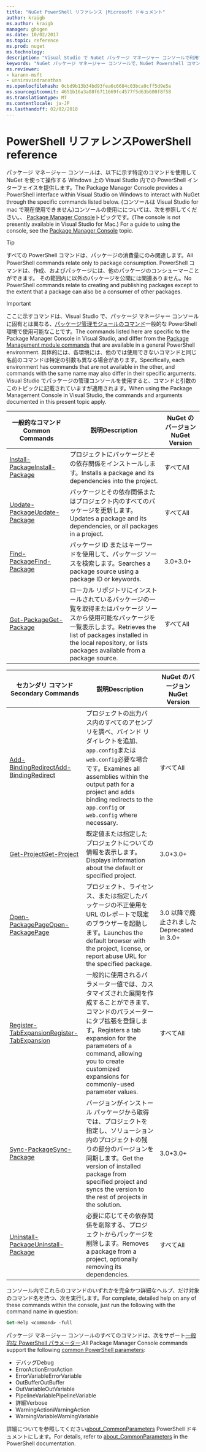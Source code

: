 ```yaml
---
title: "NuGet PowerShell リファレンス |Microsoft ドキュメント"
author: kraigb
ms.author: kraigb
manager: ghogen
ms.date: 10/02/2017
ms.topic: reference
ms.prod: nuget
ms.technology: 
description: "Visual Studio で NuGet パッケージ マネージャー コンソールで利用できる PowerShell コマンドの完全な参照です。"
keywords: "NuGet パッケージ マネージャー コンソールで、NuGet Powershell コマンドでは、NuGet Powershell リファレンス"
ms.reviewer:
- karann-msft
- unniravindranathan
ms.openlocfilehash: 0cbd9b13b34bd93fea6c6684c03bca9cff5d9e5e
ms.sourcegitcommit: 4651b16a3a08f6711669fc4577f5d63b600f8f58
ms.translationtype: MT
ms.contentlocale: ja-JP
ms.lasthandoff: 02/02/2018
---
```

# <a name="powershell-reference"></a><span data-ttu-id="5a8bf-104">PowerShell リファレンス</span><span class="sxs-lookup"><span data-stu-id="5a8bf-104">PowerShell reference</span></span>

<span data-ttu-id="5a8bf-105">パッケージ マネージャー コンソールは、以下に示す特定のコマンドを使用して NuGet を使って操作する Windows 上の Visual Studio 内での PowerShell インターフェイスを提供します。</span><span class="sxs-lookup"><span data-stu-id="5a8bf-105">The Package Manager Console provides a PowerShell interface within Visual Studio on Windows to interact with NuGet through the specific commands listed below.</span></span> <span data-ttu-id="5a8bf-106">(コンソールは Visual Studio for mac で現在使用できません)コンソールの使用にについては、次を参照してください。、 [Package Manager Console](../tools/package-manager-console.md)トピックです。</span><span class="sxs-lookup"><span data-stu-id="5a8bf-106">(The console is not presently available in Visual Studio for Mac.) For a guide to using the console, see the [Package Manager Console](../tools/package-manager-console.md) topic.</span></span>

> [!Tip]
> <span data-ttu-id="5a8bf-107">すべての PowerShell コマンドは、パッケージの消費量にのみ関連します。</span><span class="sxs-lookup"><span data-stu-id="5a8bf-107">All PowerShell commands relate only to package consumption.</span></span> <span data-ttu-id="5a8bf-108">PowerShell コマンドは、作成、およびパッケージには、他のパッケージのコンシューマーことができます。 その範囲内に以外のパッケージを公開には関連ありません。</span><span class="sxs-lookup"><span data-stu-id="5a8bf-108">No PowerShell commands relate to creating and publishing packages except to the extent that a package can also be a consumer of other packages.</span></span>

> [!Important]
> <span data-ttu-id="5a8bf-109">ここに示すコマンドは、Visual Studio で、パッケージ マネージャー コンソールに固有とは異なる、[パッケージ管理モジュールのコマンド](/powershell/module/packagemanagement/?view=powershell-6)一般的な PowerShell 環境で使用可能なことです。</span><span class="sxs-lookup"><span data-stu-id="5a8bf-109">The commands listed here are specific to the Package Manager Console in Visual Studio, and differ from the [Package Management module commands](/powershell/module/packagemanagement/?view=powershell-6) that are available in a general PowerShell environment.</span></span> <span data-ttu-id="5a8bf-110">具体的には、各環境には、他のでは使用できないコマンドと同じ名前のコマンドは特定の引数も異なる場合があります。</span><span class="sxs-lookup"><span data-stu-id="5a8bf-110">Specifically, each environment has commands that are not available in the other, and commands with the same name may also differ in their specific arguments.</span></span> <span data-ttu-id="5a8bf-111">Visual Studio でパッケージの管理コンソールを使用すると、コマンドと引数のこのトピックに記載されていますが適用されます。</span><span class="sxs-lookup"><span data-stu-id="5a8bf-111">When using the Package Management Console in Visual Studio, the commands and arguments documented in this present topic apply.</span></span>

| <span data-ttu-id="5a8bf-112">一般的なコマンド</span><span class="sxs-lookup"><span data-stu-id="5a8bf-112">Common Commands</span></span> | <span data-ttu-id="5a8bf-113">説明</span><span class="sxs-lookup"><span data-stu-id="5a8bf-113">Description</span></span> | <span data-ttu-id="5a8bf-114">NuGet のバージョン</span><span class="sxs-lookup"><span data-stu-id="5a8bf-114">NuGet Version</span></span> |
| --- | --- | --- |
| [<span data-ttu-id="5a8bf-115">Install-Package</span><span class="sxs-lookup"><span data-stu-id="5a8bf-115">Install-Package</span></span>](ps-ref-install-package.md) | <span data-ttu-id="5a8bf-116">プロジェクトにパッケージとその依存関係をインストールします。</span><span class="sxs-lookup"><span data-stu-id="5a8bf-116">Installs a package and its dependencies into the project.</span></span> | <span data-ttu-id="5a8bf-117">すべて</span><span class="sxs-lookup"><span data-stu-id="5a8bf-117">All</span></span> |
| [<span data-ttu-id="5a8bf-118">Update-Package</span><span class="sxs-lookup"><span data-stu-id="5a8bf-118">Update-Package</span></span>](ps-ref-update-package.md) | <span data-ttu-id="5a8bf-119">パッケージとその依存関係またはプロジェクト内のすべてのパッケージを更新します。</span><span class="sxs-lookup"><span data-stu-id="5a8bf-119">Updates a package and its dependencies, or all packages in a project.</span></span> | <span data-ttu-id="5a8bf-120">すべて</span><span class="sxs-lookup"><span data-stu-id="5a8bf-120">All</span></span> |
| [<span data-ttu-id="5a8bf-121">Find-Package</span><span class="sxs-lookup"><span data-stu-id="5a8bf-121">Find-Package</span></span>](ps-ref-find-package.md) | <span data-ttu-id="5a8bf-122">パッケージ ID またはキーワードを使用して、パッケージ ソースを検索します。</span><span class="sxs-lookup"><span data-stu-id="5a8bf-122">Searches a package source using a package ID or keywords.</span></span> | <span data-ttu-id="5a8bf-123">3.0+</span><span class="sxs-lookup"><span data-stu-id="5a8bf-123">3.0+</span></span> |
| [<span data-ttu-id="5a8bf-124">Get-Package</span><span class="sxs-lookup"><span data-stu-id="5a8bf-124">Get-Package</span></span>](ps-ref-get-package.md) | <span data-ttu-id="5a8bf-125">ローカル リポジトリにインストールされているパッケージの一覧を取得またはパッケージ ソースから使用可能なパッケージを一覧表示します。</span><span class="sxs-lookup"><span data-stu-id="5a8bf-125">Retrieves the list of packages installed in the local repository, or lists packages available from a package source.</span></span> | <span data-ttu-id="5a8bf-126">すべて</span><span class="sxs-lookup"><span data-stu-id="5a8bf-126">All</span></span> |

| <span data-ttu-id="5a8bf-127">セカンダリ コマンド</span><span class="sxs-lookup"><span data-stu-id="5a8bf-127">Secondary Commands</span></span> | <span data-ttu-id="5a8bf-128">説明</span><span class="sxs-lookup"><span data-stu-id="5a8bf-128">Description</span></span> | <span data-ttu-id="5a8bf-129">NuGet のバージョン</span><span class="sxs-lookup"><span data-stu-id="5a8bf-129">NuGet Version</span></span> |
| --- | --- | --- |
| [<span data-ttu-id="5a8bf-130">Add-BindingRedirect</span><span class="sxs-lookup"><span data-stu-id="5a8bf-130">Add-BindingRedirect</span></span>](ps-ref-add-bindingredirect.md) | <span data-ttu-id="5a8bf-131">プロジェクトの出力パス内のすべてのアセンブリを調べ、バインド リダイレクトを追加、`app.config`または`web.config`必要な場合です。</span><span class="sxs-lookup"><span data-stu-id="5a8bf-131">Examines all assemblies within the output path for a project and adds binding redirects to the `app.config` or `web.config` where necessary.</span></span> | <span data-ttu-id="5a8bf-132">すべて</span><span class="sxs-lookup"><span data-stu-id="5a8bf-132">All</span></span> |
| [<span data-ttu-id="5a8bf-133">Get-Project</span><span class="sxs-lookup"><span data-stu-id="5a8bf-133">Get-Project</span></span>](ps-ref-get-project.md) | <span data-ttu-id="5a8bf-134">既定値または指定したプロジェクトについての情報を表示します。</span><span class="sxs-lookup"><span data-stu-id="5a8bf-134">Displays information about the default or specified project.</span></span> | <span data-ttu-id="5a8bf-135">3.0+</span><span class="sxs-lookup"><span data-stu-id="5a8bf-135">3.0+</span></span> |
| [<span data-ttu-id="5a8bf-136">Open-PackagePage</span><span class="sxs-lookup"><span data-stu-id="5a8bf-136">Open-PackagePage</span></span>](ps-ref-open-packagepage.md) | <span data-ttu-id="5a8bf-137">プロジェクト、ライセンス、または指定したパッケージの不正使用を URL のレポートで既定のブラウザーを起動します。</span><span class="sxs-lookup"><span data-stu-id="5a8bf-137">Launches the default browser with the project, license, or report abuse URL for the specified package.</span></span> | <span data-ttu-id="5a8bf-138">3.0 以降で廃止されました</span><span class="sxs-lookup"><span data-stu-id="5a8bf-138">Deprecated in 3.0+</span></span> |
| [<span data-ttu-id="5a8bf-139">Register-TabExpansion</span><span class="sxs-lookup"><span data-stu-id="5a8bf-139">Register-TabExpansion</span></span>](ps-ref-register-tabexpansion.md) | <span data-ttu-id="5a8bf-140">一般的に使用されるパラメーター値では、カスタマイズされた展開を作成することができます、コマンドのパラメーターにタブ拡張を登録します。</span><span class="sxs-lookup"><span data-stu-id="5a8bf-140">Registers a tab expansion for the parameters of a command, allowing you to create customized expansions for commonly-used parameter values.</span></span> | <span data-ttu-id="5a8bf-141">すべて</span><span class="sxs-lookup"><span data-stu-id="5a8bf-141">All</span></span> |
| [<span data-ttu-id="5a8bf-142">Sync-Package</span><span class="sxs-lookup"><span data-stu-id="5a8bf-142">Sync-Package</span></span>](ps-ref-sync-package.md) | <span data-ttu-id="5a8bf-143">バージョンがインストール パッケージから取得では、プロジェクトを指定し、ソリューション内のプロジェクトの残りの部分のバージョンを同期します。</span><span class="sxs-lookup"><span data-stu-id="5a8bf-143">Get the version of installed package from specified project and syncs the version to the rest of projects in the solution.</span></span> | <span data-ttu-id="5a8bf-144">3.0+</span><span class="sxs-lookup"><span data-stu-id="5a8bf-144">3.0+</span></span> |
| [<span data-ttu-id="5a8bf-145">Uninstall-Package</span><span class="sxs-lookup"><span data-stu-id="5a8bf-145">Uninstall-Package</span></span>](ps-ref-uninstall-package.md) | <span data-ttu-id="5a8bf-146">必要に応じてその依存関係を削除する、プロジェクトからパッケージを削除します。</span><span class="sxs-lookup"><span data-stu-id="5a8bf-146">Removes a package from a project, optionally removing its dependencies.</span></span> | <span data-ttu-id="5a8bf-147">すべて</span><span class="sxs-lookup"><span data-stu-id="5a8bf-147">All</span></span> |

<span data-ttu-id="5a8bf-148">コンソール内でこれらのコマンドのいずれかを完全かつ詳細なヘルプ、だけ対象のコマンド名を持つ、次を実行します。</span><span class="sxs-lookup"><span data-stu-id="5a8bf-148">For complete, detailed help on any of these commands within the console, just run the following with the command name in question:</span></span>

```ps
Get-Help <command> -full
```

<span data-ttu-id="5a8bf-149">パッケージ マネージャー コンソールのすべてのコマンドは、次をサポート[一般的な PowerShell パラメーター](http://go.microsoft.com/fwlink/?LinkID=113216):</span><span class="sxs-lookup"><span data-stu-id="5a8bf-149">All Package Manager Console commands support the following [common PowerShell parameters](http://go.microsoft.com/fwlink/?LinkID=113216):</span></span>

- <span data-ttu-id="5a8bf-150">デバッグ</span><span class="sxs-lookup"><span data-stu-id="5a8bf-150">Debug</span></span>
- <span data-ttu-id="5a8bf-151">ErrorAction</span><span class="sxs-lookup"><span data-stu-id="5a8bf-151">ErrorAction</span></span>
- <span data-ttu-id="5a8bf-152">ErrorVariable</span><span class="sxs-lookup"><span data-stu-id="5a8bf-152">ErrorVariable</span></span>
- <span data-ttu-id="5a8bf-153">OutBuffer</span><span class="sxs-lookup"><span data-stu-id="5a8bf-153">OutBuffer</span></span>
- <span data-ttu-id="5a8bf-154">OutVariable</span><span class="sxs-lookup"><span data-stu-id="5a8bf-154">OutVariable</span></span>
- <span data-ttu-id="5a8bf-155">PipelineVariable</span><span class="sxs-lookup"><span data-stu-id="5a8bf-155">PipelineVariable</span></span>
- <span data-ttu-id="5a8bf-156">詳細</span><span class="sxs-lookup"><span data-stu-id="5a8bf-156">Verbose</span></span>
- <span data-ttu-id="5a8bf-157">WarningAction</span><span class="sxs-lookup"><span data-stu-id="5a8bf-157">WarningAction</span></span>
- <span data-ttu-id="5a8bf-158">WarningVariable</span><span class="sxs-lookup"><span data-stu-id="5a8bf-158">WarningVariable</span></span>

<span data-ttu-id="5a8bf-159">詳細についてを参照してください[about_CommonParameters](http://go.microsoft.com/fwlink/?LinkID=113216) PowerShell ドキュメントにします。</span><span class="sxs-lookup"><span data-stu-id="5a8bf-159">For details, refer to [about_CommonParameters](http://go.microsoft.com/fwlink/?LinkID=113216) in the PowerShell documentation.</span></span>
